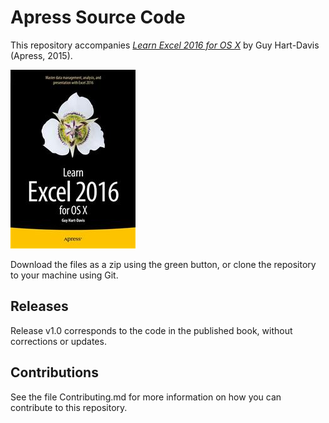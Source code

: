 # Apress Source Code

This repository accompanies [*Learn Excel 2016 for OS X*](http://www.apress.com/9781484210208) by Guy Hart-Davis (Apress, 2015).

![Cover image](9781484210208.jpg)

Download the files as a zip using the green button, or clone the repository to your machine using Git.

## Releases

Release v1.0 corresponds to the code in the published book, without corrections or updates.

## Contributions

See the file Contributing.md for more information on how you can contribute to this repository.
